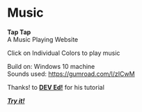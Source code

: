 # Music <br>
<b>Tap Tap</b><br>
A Music Playing Website <br>

Click on Individual Colors to play music

Build on: Windows 10 machine <br>
Sounds used: https://gumroad.com/l/zICwM <br>

Thanks! to <b>[DEV Ed!](https://www.youtube.com/channel/UClb90NQQcskPUGDIXsQEz5Q)</b> for his tutorial 

<b><i>[Try it!](https://ankit404.github.io/Music/)</i></b>

